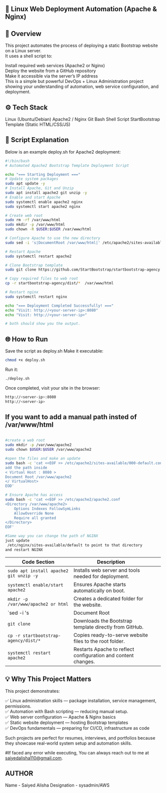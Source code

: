 ## 🧰 Linux Web Deployment Automation (Apache & Nginx)

## 📖 Overview

This project automates the process of deploying a static Bootstrap website on a Linux server. \
It uses a shell script to: 

Install required web services (Apache2 or Nginx) \
Deploy the website from a GitHub repository \
Make it accessible via the server’s IP address \
This is a simple but powerful DevOps + Linux Administration project showing your understanding of automation, web service configuration, and deployment.

## ⚙️ Tech Stack

Linux (Ubuntu/Debian)
Apache2 / Nginx
Git
Bash Shell Script
StartBootstrap Template (Static HTML/CSS/JS)

## 🚀 Script Explanation

Below is an example deploy.sh for Apache2 deployment:
```bash
#!/bin/bash
# Automated Apache2 Bootstrap Template Deployment Script

echo "=== Starting Deployment ==="
# Update system packages
sudo apt update -y
# Install Apache, Git and Unzip
sudo apt install apache2 git unzip -y
# Enable and start Apache
sudo systemctl enable apache2 nginx
sudo systemctl start apache2 nginx

# Create web root
sudo rm -rf /var/www/html
sudo mkdir -p /var/www/html
sudo chown -R $USER:$USER /var/www/html

# Configure Apache to use the new directory
sudo sed -i 's|DocumentRoot /var/www/html|' /etc/apache2/sites-available/000-default.conf

# Restart Apache
sudo systemctl restart apache2

# Clone Bootstrap template
sudo git clone https://github.com/StartBootstrap/startbootstrap-agency.git 

# Copy required files to web root
cp -r startbootstrap-agency/dist/*  /var/www/html

# Restart nginx
sudo systemctl restart nginx

echo "=== Deployment Completed Successfully! ==="
echo "Visit: http://<your-server-ip>:8080"
echo "Visit: http://<your-server-ip>"

# both should show you the output.

```

## 🌐 How to Run

Save the script as deploy.sh
Make it executable:
```bash
chmod +x deploy.sh
```

Run it:
```bash
./deploy.sh
```

Once completed, visit your site in the browser:
```bash
http://<server-ip>:8080
http://<server-ip>
```


## If you want to add a manual path insted of /var/www/html
``` bash

#create a web root
sudo mkdir -p /var/www/apache2
sudo chown $USER:$USER /var/www/apache2

#open the files and make an update
sudo bash -c 'cat <<EOF >> /etc/apache2/sites-available/000-default.conf
add the path inside
< Virtual Host : 8080 >
Document Root /var/www/apache2
</ VirtualHost>
EOD'

# Ensure Apache has access
sudo bash -c 'cat <<EOF >> /etc/apache2/apache2.conf
<Directory /var/www/apache2>
    Options Indexes FollowSymLinks
    AllowOverride None
    Require all granted
</Directory>
EOF'

#Same way you can change the path of NGINX
just update
 /etc/nginx/sites-available/default to point to that directory
and restart NGINX

```
| Code Section                            | Description                                                   |       |                                                             |
| --------------------------------------- | ------------------------------------------------------------- | ----- | ------------------------------------------------- |
| `sudo apt install apache2 git unzip -y` | Installs web server and tools needed for deployment.          |       |                                                             |
| `systemctl enable/start apache2`        | Ensures Apache starts automatically on boot.                  |       |                                                             |
| `mkdir -p /var/www/apache2 or html`      | Creates a dedicated folder for the website.                   |       |                                                             |
| `sed -i 's                              | Document Root
| `git clone`                             | Downloads the Bootstrap template directly from GitHub.        |       |                                                             |
| `cp -r startbootstrap-agency/dist/*`                          | Copies ready-to-serve website files to the root folder.       |       |                                                             |
| `systemctl restart apache2`             | Restarts Apache to reflect configuration and content changes. |       |                                                             |



## 💡 Why This Project Matters

This project demonstrates:

✅ Linux administration skills — package installation, service management, permissions. \
✅ Automation with Bash scripting — reducing manual setup.\
✅ Web server configuration — Apache & Nginx basics \
✅ Static website deployment — hosting Bootstrap templates \
✅ DevOps fundamentals — preparing for CI/CD, infrastructure as code 

Such projects are perfect for resumes, interviews, and portfolios because they showcase real-world system setup and automation skills.

#If faced any error while executing, You can always reach out to me at saiyedalisha110@gmail.com.

## AUTHOR
Name - Saiyed Alisha
Designation - sysadmin/AWS
